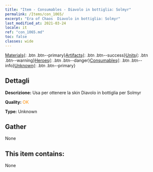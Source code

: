 ```yaml
---
title: "Item - Consumables - Diavolo in bottiglia: Solmyr"
permalink: /Items/con_1065/
excerpt: "Era of Chaos  Diavolo in bottiglia: Solmyr"
last_modified_at: 2021-03-24
locale: it
ref: "con_1065.md"
toc: false
classes: wide
---
```

 [Materials](/it/Items/){: .btn .btn--primary}[Artifacts](/it/Items/Artifacts/){: .btn .btn--success}[Units](/it/Items/Units/){: .btn .btn--warning}[Heroes](/it/Items/Heroes/){: .btn .btn--danger}[Consumables](/it/Items/Consumables/){: .btn .btn--info}[Unknown](/it/Items/Unknown/){: .btn .btn--primary}

## Dettagli
 **Descrizione:** Usa per ottenere la skin Diavolo in bottiglia per Solmyr

 **Quality:** <span style="color: #FF8C00">OK</span>

 **Type:** Unknown

## Gather

  None

## This item contains:

  None

